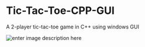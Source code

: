 
# Tic-Tac-Toe-CPP-GUI

A 2-player tic-tac-toe game in C++ using windows GUI

![enter image description here](https://lh3.googleusercontent.com/I5GJyet1sKBuw0-JGvCjz5fXsPkI4QBBEwfbCfouIiBq-XR2BpU-_4PfUnRL3z1_sjmwKxoRB_TK)
